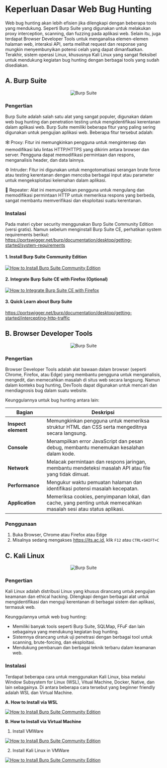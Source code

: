 # Keperluan Dasar Web Bug Hunting

Web bug hunting akan lebih efisien jika dilengkapi dengan beberapa tools yang mendukung. Seperti Burp Suite yang digunakan untuk melakukan proxy interception, scanning, dan fuzzing pada aplikasi web. Selain itu, juga terdapat Browser Developer Tools untuk menganalisa elemen-elemen halaman web, interaksi API, serta melihat request dan response yang mungkin menyembunyikan potensi celah yang dapat dimanfaatkan. Terakhir, sistem operasi Linux, khususnya Kali Linux yang sangat fleksibel untuk mendukung kegiatan bug hunting dengan berbagai tools yang sudah disediakan.

## A. Burp Suite
<p align="center">
  <img src="https://github.com/user-attachments/assets/36307de6-f7f6-41b6-9be7-d2ebf471a197" alt="Burp Suite" />
</p>

### Pengertian
Burp Suite adalah salah satu alat yang sangat populer, digunakan dalam web bug hunting dan penetration testing untuk mengidentifikasi kerentanan dalam aplikasi web. Burp Suite memiliki beberapa fitur yang paling sering digunakan untuk pengujian aplikasi web. Beberapa fitur tersebut adalah:

🕸️ Proxy: Fitur ini memungkinkan pengguna untuk mengintersep dan memodifikasi lalu lintas HTTP/HTTPS yang dikirim antara browser dan server. Pengguna dapat memodifikasi permintaan dan respons, menganalisis header, dan data lainnya.

⚙️ Intruder: Fitur ini digunakan untuk mengotomatisasi serangan brute force atau testing kerentanan dengan mencoba berbagai input atau parameter untuk mengeksploitasi kelemahan dalam aplikasi.

🔁 Repeater: Alat ini memungkinkan pengguna untuk mengulang dan memodifikasi permintaan HTTP untuk memeriksa respons yang berbeda, sangat membantu memverifikasi dan eksploitasi suatu kerentanan.

### Instalasi
Pada materi cyber security menggunakan Burp Suite Community Edition (versi gratis). Namun sebelum menginstall Burp Suite CE, perhatikan system requirements berikut:
https://portswigger.net/burp/documentation/desktop/getting-started/system-requirements

#### 1. Install Burp Suite Community Edition

[![How to Install Burp Suite Community Edition](https://img.youtube.com/vi/VK3n5xgPB20/0.jpg)](https://www.youtube.com/watch?v=VK3n5xgPB20)

#### 2. Integrate Burp Suite CE with Firefox (Optional) 

[![How to Integrate Burp Suite CE with Firefox](https://img.youtube.com/vi/GjA6_CwLhAk/0.jpg)](https://www.youtube.com/watch?v=GjA6_CwLhAk)

#### 3. Quick Learn about Burp Suite
https://portswigger.net/burp/documentation/desktop/getting-started/intercepting-http-traffic


## B. Browser Developer Tools

<p align="center">
  <img src="https://github.com/user-attachments/assets/d05fec32-ba34-4f57-a5b8-88ece0ccf2ef" alt="Burp Suite" />
</p>

### Pengertian
Browser Developer Tools adalah alat bawaan dalam browser (seperti Chrome, Firefox, atau Edge) yang membantu pengguna untuk menganalisis, mengedit, dan memecahkan masalah di situs web secara langsung. Namun dalam konteks bug hunting, DevTools dapat digunakan untuk mencari dan mendiagnosis bug dalam suatu website.

Keunggulannya untuk bug hunting antara lain:

| Bagian | Deskripsi |
|--------|-----------|
| **Inspect element** | Memungkinkan pengguna untuk memeriksa struktur HTML dan CSS serta mengeditnya secara langsung. |
| **Console** | Menampilkan error JavaScript dan pesan debug, membantu menemukan kesalahan dalam kode. |
| **Network** | Melacak permintaan dan respons jaringan, membantu mendeteksi masalah API atau file yang tidak dimuat. |
| **Performance** | Mengukur waktu pemuatan halaman dan identifikasi potensi masalah kecepatan. |
| **Application** | Memeriksa cookies, penyimpanan lokal, dan cache, yang penting untuk memecahkan masalah sesi atau status aplikasi. |

### Penggunaan
1. Buka Browser, Chrome atau Firefox atau Edge
2. Misalnya sedang mengakses https://its.ac.id, klik `F12` atau `CTRL+SHIFT+C`

## C. Kali Linux

<p align="center">
  <img src="https://github.com/user-attachments/assets/ec05c71b-507f-42d1-b6c8-1003c3442486" alt="Burp Suite" />
</p>

### Pengertian

Kali Linux adalah distribusi Linux yang khusus dirancang untuk pengujian keamanan dan ethical hacking. Dilengkapi dengan berbagai alat untuk mengidentifikasi dan menguji kerentanan di berbagai sistem dan aplikasi, termasuk web.

Keunggulannya untuk web bug hunting:

- Memiliki banyak tools seperti Burp Suite, SQLMap, FFuF dan lain sebagainya yang mendukung kegiatan bug hunting.
- Sistemnya dirancang untuk uji penetrasi dengan berbagai tool untuk scanning, brute-forcing, dan eksploitasi.
- Mendukung pembaruan dan berbagai teknik terbaru dalam keamanan web.

### Instalasi
Terdapat beberapa cara untuk menggunakan Kali Linux, bisa melalui Window Subsystem for Linux (WSL), Vitual Machine, Docker, Native, dan lain sebagainya. Di antara beberapa cara tersebut yang beginner friendly adalah WSL dan Virtual Machine.

**A. How to Install via WSL**

[![How to Install Burp Suite Community Edition](https://img.youtube.com/vi/qt1hFdYaKFY/0.jpg)](https://www.youtube.com/watch?v=qt1hFdYaKFY)

**B. How to Install via Virtual Machine**
1. Install VMWare

[![How to Install Burp Suite Community Edition](https://img.youtube.com/vi/oo2uyWKRqjo/0.jpg)](https://www.youtube.com/watch?v=oo2uyWKRqjo)

2. Install Kali Linux in VMWare

[![How to Install Burp Suite Community Edition](https://img.youtube.com/vi/AlrFxv4PPYM/0.jpg)](https://www.youtube.com/watch?v=AlrFxv4PPYM)
